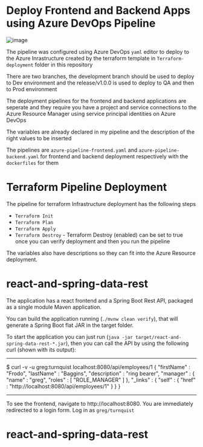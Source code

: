 # Deploy Frontend and Backend Apps using Azure DevOps Pipeline

![image](https://user-images.githubusercontent.com/45221469/155905510-78a598f1-348a-4a8e-863e-f0c394e98a56.png)



The pipeline was configured using Azure DevOps `yaml` editor to deploy to the Azure Inrastructure created by the terraform template in `Terraform-deployment` folder in this repository

There are two branches, the development branch should be used to deploy to Dev environment and the release/v1.0.0 is used to deploy to QA and then to Prod environment

The deployment pipelines for the frontend and backend applications are seperate and they require you have a project and service connections to the Azure Resource Manager using service principal identities on Azure DevOps

The variables are already declared in my pipeline and the description of the right values to be inserted

The pipelines are `azure-pipeline-frontend.yaml` and `azure-pipeline-backend.yaml` for frontend and backend deployment respectively with the `dockerfiles` for them

# Terraform Pipeline Deployment

The pipeline for terraform Infrastructure deployment has the following steps
- `Terraform Init`
- `Terraform Plan`
- `Terraform Apply`
- `Terraform Destroy` - Terraform Destroy (enabled) can be set to true once you can verify deployment and then you run the pipeline

The variables also have descriptions so they can fit into the Azure Resource deployment. 
# react-and-spring-data-rest

The application has a react frontend and a Spring Boot Rest API, packaged as a single module Maven application.

You can build the application running (`./mvnw clean verify`), that will generate a Spring Boot flat JAR in the target folder.

To start the application you can just run (`java -jar target/react-and-spring-data-rest-*.jar`), then you can call the API by using the following curl (shown with its output):

---

\$ curl -v -u greg:turnquist localhost:8080/api/employees/1
{
"firstName" : "Frodo",
"lastName" : "Baggins",
"description" : "ring bearer",
"manager" : {
"name" : "greg",
"roles" : [ "ROLE_MANAGER" ]
},
"\_links" : {
"self" : {
"href" : "http://localhost:8080/api/employees/1"
}
}
}

---

To see the frontend, navigate to http://localhost:8080. You are immediately redirected to a login form. Log in as `greg/turnquist`


# react-and-spring-data-rest
